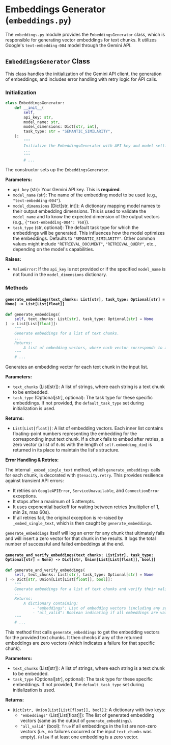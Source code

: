 # Embeddings Generator (`embeddings.py`)

The `embeddings.py` module provides the `EmbeddingsGenerator` class, which is responsible for generating vector embeddings for text chunks. It utilizes Google's `text-embedding-004` model through the Gemini API.

## `EmbeddingsGenerator` Class

This class handles the initialization of the Gemini API client, the generation of embeddings, and includes error handling with retry logic for API calls.

### Initialization

```python
class EmbeddingsGenerator:
    def __init__(
        self,
        api_key: str,
        model_name: str,
        model_dimensions: Dict[str, int],
        task_type: str = "SEMANTIC_SIMILARITY",
    ):
        """
        Initialize the EmbeddingsGenerator with API key and model settings.
        ...
        """
        # ...
```

The constructor sets up the `EmbeddingsGenerator`.

**Parameters:**

*   `api_key` (str): Your Gemini API key. This is **required**.
*   `model_name` (str): The name of the embedding model to be used (e.g., `"text-embedding-004"`).
*   `model_dimensions` (Dict[str, int]): A dictionary mapping model names to their output embedding dimensions. This is used to validate the `model_name` and to know the expected dimension of the output vectors (e.g., `{"text-embedding-004": 768}`).
*   `task_type` (str, optional): The default task type for which the embeddings will be generated. This influences how the model optimizes the embeddings. Defaults to `"SEMANTIC_SIMILARITY"`. Other common values might include `"RETRIEVAL_DOCUMENT"`, `"RETRIEVAL_QUERY"`, etc., depending on the model's capabilities.

**Raises:**

*   `ValueError`: If the `api_key` is not provided or if the specified `model_name` is not found in the `model_dimensions` dictionary.

### Methods

#### `generate_embeddings(text_chunks: List[str], task_type: Optional[str] = None) -> List[List[float]]`

```python
def generate_embeddings(
    self, text_chunks: List[str], task_type: Optional[str] = None
) -> List[List[float]]:
    """
    Generate embeddings for a list of text chunks.
    ...
    Returns:
        A list of embedding vectors, where each vector corresponds to a text chunk
    """
    # ...
```
Generates an embedding vector for each text chunk in the input list.

**Parameters:**

*   `text_chunks` (List[str]): A list of strings, where each string is a text chunk to be embedded.
*   `task_type` (Optional[str], optional): The task type for these specific embeddings. If not provided, the `default_task_type` set during initialization is used.

**Returns:**

*   `List[List[float]]`: A list of embedding vectors. Each inner list contains floating-point numbers representing the embedding for the corresponding input text chunk. If a chunk fails to embed after retries, a zero vector (a list of `0.0`s with the length of `self.embedding_dim`) is returned in its place to maintain the list's structure.

**Error Handling & Retries:**

The internal `_embed_single_text` method, which `generate_embeddings` calls for each chunk, is decorated with `@tenacity.retry`. This provides resilience against transient API errors:

*   It retries on `GoogleAPIError`, `ServiceUnavailable`, and `ConnectionError` exceptions.
*   It stops after a maximum of 5 attempts.
*   It uses exponential backoff for waiting between retries (multiplier of 1, min 2s, max 60s).
*   If all retries fail, the original exception is re-raised by `_embed_single_text`, which is then caught by `generate_embeddings`.

`generate_embeddings` itself will log an error for any chunk that ultimately fails and will insert a zero vector for that chunk in the results. It logs the total number of successful and failed embeddings at the end.

#### `generate_and_verify_embeddings(text_chunks: List[str], task_type: Optional[str] = None) -> Dict[str, Union[List[List[float]], bool]]`

```python
def generate_and_verify_embeddings(
    self, text_chunks: List[str], task_type: Optional[str] = None
) -> Dict[str, Union[List[List[float]], bool]]:
    """
    Generate embeddings for a list of text chunks and verify their validity.
    ...
    Returns:
        A dictionary containing:
            - "embeddings": List of embedding vectors (including any zero vectors for failures)
            - "all_valid": Boolean indicating if all embeddings are valid (not zero vectors)
    """
    # ...
```
This method first calls `generate_embeddings` to get the embedding vectors for the provided text chunks. It then checks if any of the returned embeddings are zero vectors (which indicates a failure for that specific chunk).

**Parameters:**

*   `text_chunks` (List[str]): A list of strings, where each string is a text chunk to be embedded.
*   `task_type` (Optional[str], optional): The task type for these specific embeddings. If not provided, the `default_task_type` set during initialization is used.

**Returns:**

*   `Dict[str, Union[List[List[float]], bool]]`: A dictionary with two keys:
    *   `"embeddings"` (List[List[float]]): The list of generated embedding vectors (same as the output of `generate_embeddings`).
    *   `"all_valid"` (bool): `True` if all embeddings in the list are non-zero vectors (i.e., no failures occurred or the input `text_chunks` was empty). `False` if at least one embedding is a zero vector.
